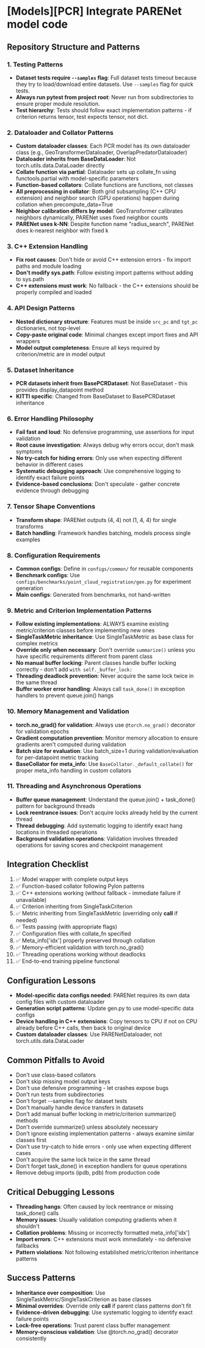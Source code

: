 # [Models][PCR] Integrate PARENet model code

## Repository Structure and Patterns

### 1. Testing Patterns
- **Dataset tests require `--samples` flag**: Full dataset tests timeout because they try to load/download entire datasets. Use `--samples` flag for quick tests.
- **Always run pytest from project root**: Never run from subdirectories to ensure proper module resolution.
- **Test hierarchy**: Tests should follow exact implementation patterns - if criterion returns tensor, test expects tensor, not dict.

### 2. Dataloader and Collator Patterns
- **Custom dataloader classes**: Each PCR model has its own dataloader class (e.g., GeoTransformerDataloader, OverlapPredatorDataloader)
- **Dataloader inherits from BaseDataLoader**: Not torch.utils.data.DataLoader directly
- **Collate function via partial**: Dataloader sets up collate_fn using functools.partial with model-specific parameters
- **Function-based collators**: Collate functions are functions, not classes
- **All preprocessing in collator**: Both grid subsampling (C++ CPU extension) and neighbor search (GPU operations) happen during collation when precompute_data=True
- **Neighbor calibration differs by model**: GeoTransformer calibrates neighbors dynamically, PARENet uses fixed neighbor counts
- **PARENet uses k-NN**: Despite function name "radius_search", PARENet does k-nearest neighbor with fixed k

### 3. C++ Extension Handling
- **Fix root causes**: Don't hide or avoid C++ extension errors - fix import paths and module loading
- **Don't modify sys.path**: Follow existing import patterns without adding to sys.path
- **C++ extensions must work**: No fallback - the C++ extensions should be properly compiled and loaded

### 4. API Design Patterns
- **Nested dictionary structure**: Features must be inside `src_pc` and `tgt_pc` dictionaries, not top-level
- **Copy-paste original code**: Minimal changes except import fixes and API wrappers
- **Model output completeness**: Ensure all keys required by criterion/metric are in model output

### 5. Dataset Inheritance
- **PCR datasets inherit from BasePCRDataset**: Not BaseDataset - this provides display_datapoint method
- **KITTI specific**: Changed from BaseDataset to BasePCRDataset inheritance

### 6. Error Handling Philosophy
- **Fail fast and loud**: No defensive programming, use assertions for input validation
- **Root cause investigation**: Always debug why errors occur, don't mask symptoms
- **No try-catch for hiding errors**: Only use when expecting different behavior in different cases
- **Systematic debugging approach**: Use comprehensive logging to identify exact failure points
- **Evidence-based conclusions**: Don't speculate - gather concrete evidence through debugging

### 7. Tensor Shape Conventions
- **Transform shape**: PARENet outputs (4, 4) not (1, 4, 4) for single transforms
- **Batch handling**: Framework handles batching, models process single examples

### 8. Configuration Requirements
- **Common configs**: Define in `configs/common/` for reusable components
- **Benchmark configs**: Use `configs/benchmarks/point_cloud_registration/gen.py` for experiment generation
- **Main configs**: Generated from benchmarks, not hand-written

### 9. Metric and Criterion Implementation Patterns
- **Follow existing implementations**: ALWAYS examine existing metric/criterion classes before implementing new ones
- **SingleTaskMetric inheritance**: Use SingleTaskMetric as base class for complex metrics
- **Override only when necessary**: Don't override `summarize()` unless you have specific requirements different from parent class
- **No manual buffer locking**: Parent classes handle buffer locking correctly - don't add `with self._buffer_lock:`
- **Threading deadlock prevention**: Never acquire the same lock twice in the same thread
- **Buffer worker error handling**: Always call `task_done()` in exception handlers to prevent queue.join() hangs

### 10. Memory Management and Validation
- **torch.no_grad() for validation**: Always use `@torch.no_grad()` decorator for validation epochs
- **Gradient computation prevention**: Monitor memory allocation to ensure gradients aren't computed during validation
- **Batch size for evaluation**: Use batch_size=1 during validation/evaluation for per-datapoint metric tracking
- **BaseCollator for meta_info**: Use `BaseCollator._default_collate()` for proper meta_info handling in custom collators

### 11. Threading and Asynchronous Operations
- **Buffer queue management**: Understand the queue.join() + task_done() pattern for background threads
- **Lock reentrance issues**: Don't acquire locks already held by the current thread
- **Thread debugging**: Add systematic logging to identify exact hang locations in threaded operations
- **Background validation operations**: Validation involves threaded operations for saving scores and checkpoint management

## Integration Checklist
1. ✅ Model wrapper with complete output keys
2. ✅ Function-based collator following Pylon patterns
3. ✅ C++ extensions working (without fallback - immediate failure if unavailable)
4. ✅ Criterion inheriting from SingleTaskCriterion
5. ✅ Metric inheriting from SingleTaskMetric (overriding only __call__ if needed)
6. ✅ Tests passing (with appropriate flags)
7. ✅ Configuration files with collate_fn specified
8. ✅ Meta_info['idx'] properly preserved through collation
9. ✅ Memory-efficient validation with torch.no_grad()
10. ✅ Threading operations working without deadlocks
11. ✅ End-to-end training pipeline functional

## Configuration Lessons
- **Model-specific data configs needed**: PARENet requires its own data config files with custom dataloader
- **Generation script patterns**: Update gen.py to use model-specific data configs
- **Device handling in C++ extensions**: Copy tensors to CPU if not on CPU already before C++ calls, then back to original device
- **Custom dataloader classes**: Use PARENetDataloader, not torch.utils.data.DataLoader

## Common Pitfalls to Avoid
- Don't use class-based collators
- Don't skip missing model output keys
- Don't use defensive programming - let crashes expose bugs
- Don't run tests from subdirectories
- Don't forget --samples flag for dataset tests
- Don't manually handle device transfers in datasets
- Don't add manual buffer locking in metric/criterion summarize() methods
- Don't override summarize() unless absolutely necessary
- Don't ignore existing implementation patterns - always examine similar classes first
- Don't use try-catch to hide errors - only use when expecting different cases
- Don't acquire the same lock twice in the same thread
- Don't forget task_done() in exception handlers for queue operations
- Remove debug imports (ipdb, pdb) from production code

## Critical Debugging Lessons
- **Threading hangs**: Often caused by lock reentrance or missing task_done() calls
- **Memory issues**: Usually validation computing gradients when it shouldn't
- **Collation problems**: Missing or incorrectly formatted meta_info['idx']
- **Import errors**: C++ extensions must work immediately - no defensive fallbacks
- **Pattern violations**: Not following established metric/criterion inheritance patterns

## Success Patterns
- **Inheritance over composition**: Use SingleTaskMetric/SingleTaskCriterion as base classes
- **Minimal overrides**: Override only __call__ if parent class patterns don't fit
- **Evidence-driven debugging**: Use systematic logging to identify exact failure points
- **Lock-free operations**: Trust parent class buffer management
- **Memory-conscious validation**: Use @torch.no_grad() decorator consistently
